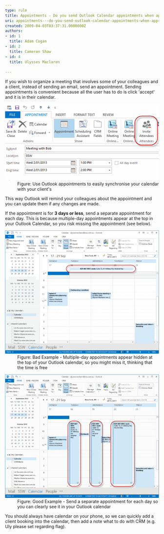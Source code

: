 ```yaml
---
type: rule
title: Appointments - Do you send Outlook Calendar appointments when appropriate?
uri: appointments---do-you-send-outlook-calendar-appointments-when-appropriate
created: 2009-04-03T03:37:31.0000000Z
authors:
- id: 1
  title: Adam Cogan
- id: 2
  title: Cameron Shaw
- id: 4
  title: Ulysses Maclaren

---
```


 ​​​If you wish to organize a meeting that involves some of your colleagues and a client, instead of sending an email, send an appointment. Sending appointments is convenient because all the user has to do is click 'accept' and it is in their calendar. 
 <dl class="image"><dt>
      <img class="ms-rteCustom-ImageArea" alt="Outlook Appointment" src="OutlookAppointment.gif"> 
   </dt><dd>Figure: Use Outlook appointments to easily synchronise your calendar with your client's</dd></dl>
This way Outlook will remind your colleagues about the appointment and you can update them if any changes are made.

If the appointment is for     **3 days or less**, send a separate appointment for each day. This is because multiple-day appointments appear at the top in your Outlook Calendar, so you risk missing the appointment (see below).
<dl class="badImage"><dt> 
      <img alt="Bad Multiple Day Appointment" src="BadMultipleDayAppointment.gif" style="width:600px;">
   </dt><dd>Figure: Bad Example - Multiple-day appointments appear hidden at the top of your Outlook calendar, so you might miss it, thinking that the time is free </dd></dl><dl class="goodImage"><dt> 
      <img alt="Good Single Day Appointments" src="GoodSingleDayAppointments.gif" style="width:600px;">
   </dt><dd>Figure: Good Example - Send a separate appointment for each day so you can clearly see it in your Outlook calendar</dd></dl>
You should always have calendar on your phone, so we can quickly add a client booking into the calendar, then add a note what to do with CRM (e.g. Uly please set regarding flag)​.

